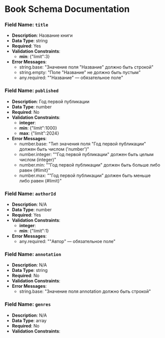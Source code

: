 # Book Schema Documentation

### Field Name: `title`
- **Description**: Название книги
- **Data Type**: string
- **Required**: Yes
- **Validation Constraints**:
  - **min**: {"limit":3}
- **Error Messages**:
  - string.base: "Значение поля "Название" должно быть строкой"
  - string.empty: "Поле "Название" не должно быть пустым"
  - any.required: ""Название" — обязательное поле"

### Field Name: `published`
- **Description**: Год первой публикации
- **Data Type**: number
- **Required**: No
- **Validation Constraints**:
  - **integer**: 
  - **min**: {"limit":1000}
  - **max**: {"limit":2024}
- **Error Messages**:
  - number.base: "Тип значения поля "Год первой публикации" должен быть числом ('number')"
  - number.integer: ""Год первой публикации" должен быть целым числом (integer)"
  - number.min: ""Год первой публикации" должен быть больше либо равен {#limit}"
  - number.max: ""Год первой публикации" должен быть меньше либо равен {#limit}"

### Field Name: `authorId`
- **Description**: N/A
- **Data Type**: number
- **Required**: Yes
- **Validation Constraints**:
  - **integer**: 
  - **min**: {"limit":1}
- **Error Messages**:
  - any.required: ""Автор" — обязательное поле"

### Field Name: `annotation`
- **Description**: N/A
- **Data Type**: string
- **Required**: No
- **Validation Constraints**:
- **Error Messages**:
  - string.base: "Значение поля annotation должно быть строкой"

### Field Name: `genres`
- **Description**: N/A
- **Data Type**: array
- **Required**: No
- **Validation Constraints**:

